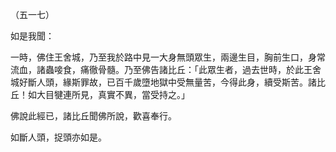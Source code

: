 （五一七）

如是我聞：

一時，佛住王舍城，乃至我於路中見一大身無頭眾生，兩邊生目，胸前生口，身常流血，諸蟲唼食，痛徹骨髓。乃至佛告諸比丘：「此眾生者，過去世時，於此王舍城好斷人頭，緣斯罪故，已百千歲墮地獄中受無量苦，今得此身，續受斯苦。諸比丘！如大目犍連所見，真實不異，當受持之。」

佛說此經已，諸比丘聞佛所說，歡喜奉行。

如斷人頭，捉頭亦如是。



